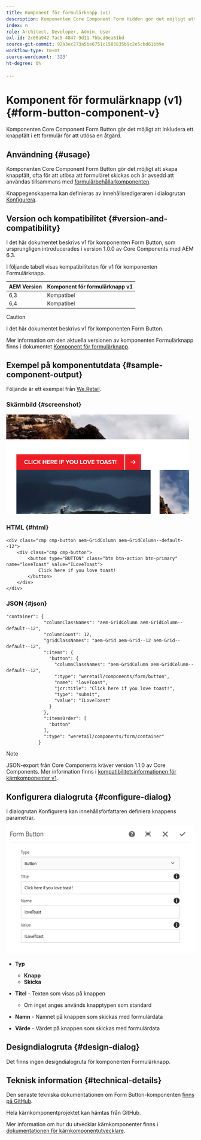 ```yaml
---
title: Komponent för formulärknapp (v1)
description: Komponenten Core Component Form Hidden gör det möjligt att inkludera ett dolt fält i ett formulär.
index: n
role: Architect, Developer, Admin, User
exl-id: 2c06a942-7ac5-4847-9d11-7bbcd0ea51bd
source-git-commit: 92a3ec273a5be6751c1503835b9c2e5cbd61bb9e
workflow-type: tm+mt
source-wordcount: '323'
ht-degree: 0%

---
```



# Komponent för formulärknapp (v1) {#form-button-component-v}

Komponenten Core Component Form Button gör det möjligt att inkludera ett knappfält i ett formulär för att utlösa en åtgärd.

## Användning {#usage}

Komponenten Core Component Form Button gör det möjligt att skapa knappfält, ofta för att utlösa att formuläret skickas och är avsedd att användas tillsammans med [formulärbehållarkomponenten](form-container-v1.md).

Knappegenskaperna kan definieras av innehållsredigeraren i dialogrutan [Konfigurera](#configure-dialog).

## Version och kompatibilitet {#version-and-compatibility}

I det här dokumentet beskrivs v1 för komponenten Form Button, som ursprungligen introducerades i version 1.0.0 av Core Components med AEM 6.3.

I följande tabell visas kompatibiliteten för v1 för komponenten Formulärknapp.

| AEM Version | Komponent för formulärknapp v1 |
|--- |--- |
| 6,3 | Kompatibel |
| 6,4 | Kompatibel |

>[!CAUTION]
>
>I det här dokumentet beskrivs v1 för komponenten Form Button.
>
>Mer information om den aktuella versionen av komponenten Formulärknapp finns i dokumentet [Komponent för formulärknapp](/help/components/forms/form-button.md).

## Exempel på komponentutdata {#sample-component-output}

Följande är ett exempel från [We.Retail](https://helpx.adobe.com/experience-manager/6-4/sites/developing/using/we-retail.html).

### Skärmbild {#screenshot}

![](/help/assets/chlimage_1-48.png)

### HTML {#html}

```
<div class="cmp cmp-button aem-GridColumn aem-GridColumn--default--12">
    <div class="cmp cmp-button">
        <button type="BUTTON" class="btn btn-action btn-primary" name="loveToast" value="ILoveToast">
            Click here if you love toast!
        </button>
    </div>
</div>
```

### JSON {#json}

```
"container": {
              "columnClassNames": "aem-GridColumn aem-GridColumn--default--12",
              "columnCount": 12,
              "gridClassNames": "aem-Grid aem-Grid--12 aem-Grid--default--12",
              ":items": {
                "button": {
                  "columnClassNames": "aem-GridColumn aem-GridColumn--default--12",
                  ":type": "weretail/components/form/button",
                  "name": "loveToast",
                  "jcr:title": "Click here if you love toast!",
                  "type": "submit",
                  "value": "ILoveToast"
                }
              },
              ":itemsOrder": [
                "button"
              ],
              ":type": "weretail/components/form/container"
            }
```

>[!NOTE]
>
>JSON-export från Core Components kräver version 1.1.0 av Core Components. Mer information finns i [kompatibilitetsinformationen för kärnkomponenter v1](/help/versions.md).

## Konfigurera dialogruta {#configure-dialog}

I dialogrutan Konfigurera kan innehållsförfattaren definiera knappens parametrar.

![](/help/assets/chlimage_1-49.png)

* **Typ**
   * **Knapp**
   * **Skicka**

* **Titel** - Texten som visas på knappen
   * Om inget anges används knapptypen som standard

* **Namn** - Namnet på knappen som skickas med formulärdata
* **Värde** - Värdet på knappen som skickas med formulärdata

## Designdialogruta {#design-dialog}

Det finns ingen designdialogruta för komponenten Formulärknapp.

## Teknisk information {#technical-details}

Den senaste tekniska dokumentationen om Form Button-komponenten [ finns på GitHub](https://github.com/adobe/aem-core-wcm-components/tree/master/content/src/content/jcr_root/apps/core/wcm/components/form/button/v1/button).

Hela kärnkomponentprojektet kan hämtas från GitHub.

Mer information om hur du utvecklar kärnkomponenter finns i [dokumentationen för kärnkomponentutvecklare](/help/developing/overview.md).
